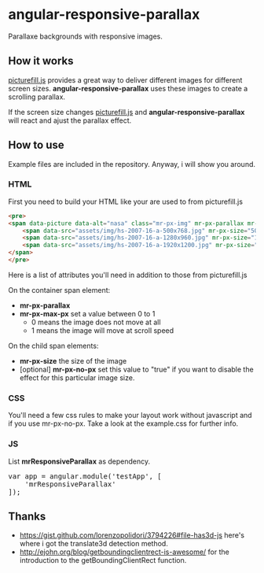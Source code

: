 # angular-responsive-parallax

Parallaxe backgrounds with responsive images.

## How it works

<a href="https://github.com/scottjehl/picturefill">picturefill.js</a> provides a great way to deliver different images for different screen sizes. **angular-responsive-parallax** uses these images to create a scrolling parallax.

If the screen size changes <a href="https://github.com/scottjehl/picturefill">picturefill.js</a> and **angular-responsive-parallax** will react and ajust the parallax effect.


## How to use

Example files are included in the repository. Anyway, i will show you around.

### HTML

First you need to build your HTML like your are used to from picturefill.js

```html
<pre>
<span data-picture data-alt="nasa" class="mr-px-img" mr-px-parallax mr-px-max-px="0.1">
	<span data-src="assets/img/hs-2007-16-a-500x768.jpg" mr-px-size="500,768" mr-px-no-px="true"></span>
	<span data-src="assets/img/hs-2007-16-a-1280x960.jpg" mr-px-size="1280,960" data-media="(min-width: 500px)" ></span>
	<span data-src="assets/img/hs-2007-16-a-1920x1200.jpg" mr-px-size="1920,1200" data-media="(min-width: 1400px)" ></span>
</span>
</pre>
```

Here is a list of attributes you'll need in addition to those from picturefill.js

On the container span element:
- **mr-px-parallax**
- **mr-px-max-px** set a value between 0 to 1 
	- 0 means the image does not move at all
	- 1 means the image will move at scroll speed

On the child span elements:
- **mr-px-size** the size of the image
- [optional] **mr-px-no-px** set this value to "true" if you want to disable the effect for this particular image size.

### CSS

You'll need a few css rules to make your layout work without javascript and if you use mr-px-no-px. Take a look at the example.css for further info.

### JS

List **mrResponsiveParallax** as dependency.
<pre>
var app = angular.module('testApp', [
	'mrResponsiveParallax'
]);
</pre>



## Thanks

- https://gist.github.com/lorenzopolidori/3794226#file-has3d-js here's where i got the translate3d detection method.
- http://ejohn.org/blog/getboundingclientrect-is-awesome/ for the introduction to the getBoundingClientRect function.